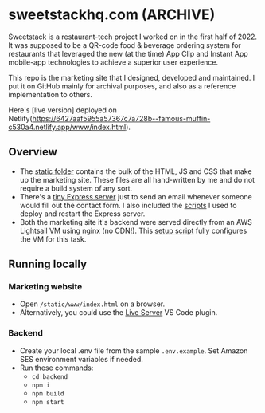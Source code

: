 # sweetstackhq.com (ARCHIVE)

Sweetstack is a restaurant-tech project I worked on in the first half of 2022. It was supposed to be a QR-code food & beverage ordering system for restaurants that leveraged the new (at the time) App Clip and Instant App mobile-app technologies to achieve a superior user experience.

This repo is the marketing site that I designed, developed and maintained. I put it on GitHub mainly for archival purposes, and also as a reference implementation to others.

Here's [live version] deployed on Netlify(https://6427aaf5955a57367c7a728b--famous-muffin-c530a4.netlify.app/www/index.html).

## Overview

- The [static folder](https://github.com/pietrorea/sweetstackhq.com/tree/master/static/www) contains the bulk of the HTML, JS and CSS that make up the marketing site. These files are all hand-written by me and do not require a build system of any sort.
- There's a [tiny Express server](https://github.com/pietrorea/sweetstackhq.com/tree/master/backend) just to send an email whenever someone would fill out the contact form. I also included the [scripts](https://github.com/pietrorea/sweetstackhq.com/tree/master/backend/scripts) I used to deploy and restart the Express server.
- Both the marketing site it's backend were served directly from an AWS Lightsail VM using nginx (no CDN!). This [setup script](https://github.com/pietrorea/sweetstackhq.com/blob/master/scripts/intial-setup.sh) fully configures the VM for this task.

## Running locally

### Marketing website

- Open `/static/www/index.html` on a browser.
- Alternatively, you could use the [Live Server](https://marketplace.visualstudio.com/items?itemName=ritwickdey.LiveServer) VS Code plugin.

### Backend

- Create your local .env file from the sample `.env.example`. Set Amazon SES environment variables if needed.
- Run these commands:
  - `cd backend`
  - `npm i`
  - `npm build`
  - `npm start`
